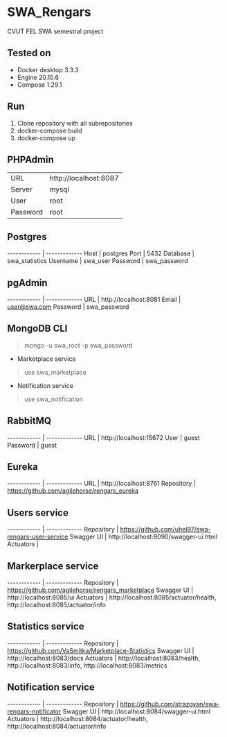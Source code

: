 # SWA_Rengars
CVUT FEL SWA semestral project

## Tested on
* Docker desktop 3.3.3
* Engine 20.10.6
* Compose 1.29.1

## Run
1. Clone repository with all subrepositories
1. docker-compose build
1. docker-compose up

## PHPAdmin
| | |
|-|-|
|URL | http://localhost:8087 |
|Server | mysql |
|User | root |
|Password | root |

## Postgres
------------ | -------------
Host | postgres
Port | 5432
Database | swa_statistics
Username | swa_user
Password | swa_password

## pgAdmin
------------ | -------------
URL | http://localhost:8081
Email | user@swa.com
Password | swa_password

## MongoDB CLI
> mongo -u swa_root -p swa_password
*  Marketplace service
> use swa_marketplace
* Notification service
> use swa_notification

## RabbitMQ
------------ | -------------
URL | http://localhost:15672
User | guest 
Password | guest

## Eureka
------------ | -------------
URL | http://localhost:8761
Repository | https://github.com/agilehorse/rengars_eureka

## Users service
------------ | -------------
Repository | https://github.com/uhel97/swa-rengars-user-service
Swagger UI | http://localhost:8090/swagger-ui.html
Actuators |

## Markerplace service
------------ | -------------
Repository | https://github.com/agilehorse/rengars_marketplace
Swagger UI | http://localhost:8085/ui
Actuators |  http://localhost:8085/actuator/health, http://localhost:8085/actuator/info

## Statistics service
------------ | -------------
Repository | https://github.com/VaSmitka/Marketplace-Statistics
Swagger UI | http://localhost:8083/docs
Actuators | http://localhost:8083/health, http://localhost:8083/info, http://localhost:8083/metrics

## Notification service
------------ | -------------
Repository | https://github.com/strazovan/swa-rengars-notificator
Swagger UI | http://localhost:8084/swagger-ui.html
Actuators | http://localhost:8084/actuator/health, http://localhost:8084/actuator/info
